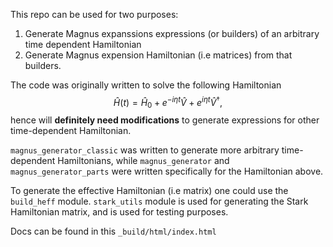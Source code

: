 This repo can be used for two purposes:

1. Generate Magnus expanssions expressions (or builders) of an arbitrary time dependent Hamiltonian
2. Generate Magnus expension Hamiltonian (i.e matrices) from that builders.

The code was originally written to solve the following Hamiltonian $$\hat{H}\left(t\right)=\hat{H}_{0}+e^{-i\eta t}\hat{V}+e^{i\eta t}\hat{V}^{\dagger},$$ hence will **definitely need modifications** to generate expressions for other time-dependent Hamiltonian.

``magnus_generator_classic`` was written to generate more arbitrary time-dependent Hamiltonians, while ``magnus_generator`` and ``magnus_generator_parts`` were written specifically for the Hamiltonian above.

To generate the effective Hamiltonian (i.e matrix) one could use the ``build_heff`` module. ``stark_utils`` module is used for generating the Stark Hamiltonian matrix, and is used for testing purposes.

Docs can be found in this ``_build/html/index.html``